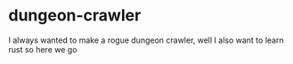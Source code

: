 # dungeon-crawler
I always wanted to make a rogue dungeon crawler, well I also want to learn rust so here we go
